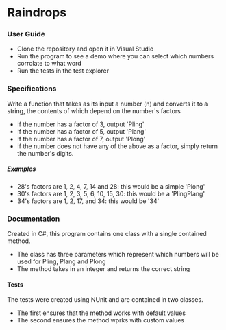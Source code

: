 # Raindrops

### User Guide
- Clone the repository and open it in Visual Studio
- Run the program to see a demo where you can select which numbers corrolate to what word
- Run the tests in the test explorer 

### Specifications
Write a function that takes as its input a number (n) and converts it to a string, the contents of which depend on the number's factors

- If the number has a factor of 3, output 'Pling'
- If the number has a factor of 5, output 'Plang'
- If the number has a factor of 7, output 'Plong'
- If the number does not have any of the above as a factor, simply return the number's digits.

##### Examples
- 28's factors are 1, 2, 4, 7, 14 and 28: this would be a simple 'Plong'
- 30's factors are 1, 2, 3, 5, 6, 10, 15, 30: this would be a 'PlingPlang'
- 34's factors are 1, 2, 17, and 34: this would be '34'

### Documentation

Created in C#, this program contains one class with a single contained method. 
- The class has three parameters which represent which numbers will be used for Pling, Plang and Plong
- The method takes in an integer and returns the correct string 

#### Tests

The tests were created using NUnit and are contained in two classes.
 - The first ensures that the method works with default values
 - The second ensures the method wprks with custom values
